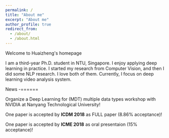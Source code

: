 ```yaml
---
permalink: /
title: "About me"
excerpt: "About me"
author_profile: true
redirect_from: 
  - /about/
  - /about.html
---
```


Welcome to Huaizheng's homepage

I am a third-year Ph.D. student in NTU, Singapore. I enjoy applying deep learning in practice. 
I started my research from Computer Vision, and then I did some NLP research. I love both of them.
Currently, I focus on deep learning video analysis system.

News
-======

Organize a Deep Learning for (MDT) multiple data types workshop with NVIDIA at Nanyang Technological University!

One paper is accepted by **ICDM 2018** as FULL paper (8.86% acceptance)!

One paper is accepted by **ICME 2018** as oral presentaion (15% acceptance)!



